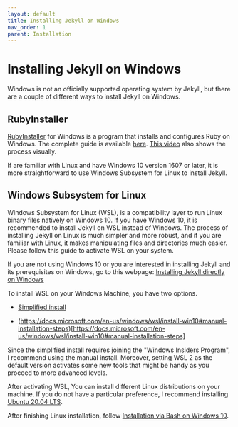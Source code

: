 ```yaml
---
layout: default
title: Installing Jekyll on Windows
nav_order: 1
parent: Installation
---
```



# Installing Jekyll on Windows

Windows is not an officially supported operating system by Jekyll, but there are a couple of different ways to install Jekyll on Windows. 

## RubyInstaller

[RubyInstaller](https://rubyinstaller.org/) for Windows is a program that installs and configures Ruby on Windows. The complete guide is available [here](https://jekyllrb.com/docs/installation/windows/). [This video](https://www.youtube.com/watch?v=LfP7Y9Ja6Qc&list=PLLAZ4kZ9dFpOPV5C5Ay0pHaa0RJFhcmcB&index=3) also shows the process visually. 

If are familiar with Linux and have Windows 10 version 1607 or later, it is more straightforward to use Windows Subsystem for Linux to install Jekyll.

## Windows Subsystem for Linux

Windows Subsystem for Linux (WSL), is a compatibility layer to run Linux binary files natively on Windows 10. If you have Windows 10, it is recommended to install Jekyll on WSL instead of Windows. The process of installing Jekyll on Linux is much simpler and more robust, and if you are familiar with Linux, it makes manipulating files and directories much easier. Please follow this guide to activate WSL on your system.

If you are not using Windows 10 or you are interested in installing Jekyll and its prerequisites on Windows, go to this webpage: [Installing Jekyll directly on Windows](https://jekyllrb.com/docs/installation/windows/)

To install WSL on your Windows Machine, you have two options. 

+ [Simplified install](https://docs.microsoft.com/en-us/windows/wsl/install-win10#simplified-installation-for-windows-insiders)

+ (https://docs.microsoft.com/en-us/windows/wsl/install-win10#manual-installation-steps)[https://docs.microsoft.com/en-us/windows/wsl/install-win10#manual-installation-steps]

Since the simplified install requires joining the "Windows Insiders Program", I recommend using the manual install. Moreover, setting WSL 2 as the default version activates some new tools that might be handy as you proceed to more advanced levels. 

After activating WSL, You can install different Linux distributions  on your machine. If you do not have a particular preference, I recommend installing  [Ubuntu 20.04 LTS](https://www.microsoft.com/store/apps/9n6svws3rx71).

After finishing Linux installation, follow [Installation via Bash on Windows 10](https://jekyllrb.com/docs/installation/windows/#installation-via-bash-on-windows-10).
